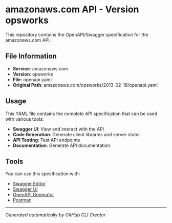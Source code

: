 # amazonaws.com API - Version opsworks

This repository contains the OpenAPI/Swagger specification for the amazonaws.com API.

## File Information

- **Service**: amazonaws.com
- **Version**: opsworks
- **File**: openapi.yaml
- **Original Path**: amazonaws.com/opsworks/2013-02-18/openapi.yaml

## Usage

This YAML file contains the complete API specification that can be used with various tools:

- **Swagger UI**: View and interact with the API
- **Code Generation**: Generate client libraries and server stubs
- **API Testing**: Test API endpoints
- **Documentation**: Generate API documentation

## Tools

You can use this specification with:

- [Swagger Editor](https://editor.swagger.io/)
- [Swagger UI](https://swagger.io/tools/swagger-ui/)
- [OpenAPI Generator](https://openapi-generator.tech/)
- [Postman](https://www.postman.com/)

---

*Generated automatically by GitHub CLI Creator*
